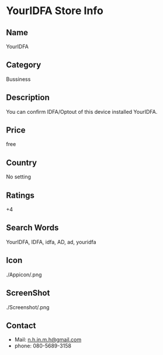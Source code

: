 # YourIDFA Store Info

## Name

YourIDFA

## Category

Bussiness

## Description

You can confirm IDFA/Optout of this device installed YourIDFA.

## Price

free

## Country

No setting

## Ratings

+4

## Search Words

YourIDFA, IDFA, idfa, AD, ad, youridfa

## Icon

./Appicon/.png

## ScreenShot

./Screenshot/.png

## Contact

- Mail: n.h.in.m.h@gmail.com
- phone: 080-5689-3158

